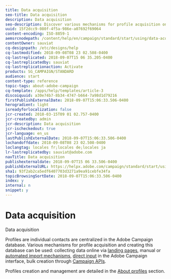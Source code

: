 ```yaml
---
title: Data acquisition
seo-title: Data acquisition
description: Data acquisition
seo-description: Discover various mechanisms for profile acquisition online data collection, imports, manual or bulk creation through Campaign APIs.
uuid: 15f2dcc9-080f-4f5a-986e-a07692f69064
content-encoding: ISO-8859-1
aemsrcnodepath: /content/help/en/campaign/standard/start/using/data-acquisition
contentOwner: sauviat
cq-designpath: /etc/designs/help
cq-lastmodified: 2018-09-08T08 23 02.508-0400
cq-lastreplicated: 2018-09-07T15 06 35.205-0400
cq-lastreplicatedby: sauviat
cq-lastreplicationaction: Activate
products: SG_CAMPAIGN/STANDARD
audience: start
content-type: reference
topic-tags: about-adobe-campaign
cq-template: /apps/help/templates/article-3
discoiquuid: a30e74b7-8b34-4747-b664-7a98d1d79216
firstPublishExternalDate: 2018-09-07T15:06:33.506-0400
herogradient: light
isreadyforlocalization: false
jcr-created: 2018-03-15T09 01 02.757-0400
jcr-createdby: admin
jcr-description: Data acquisition
jcr-ischeckedout: true
jcr-language: en_us
lastPublishExternalDate: 2018-09-07T15:06:33.506-0400
lochandoffdate: 2018-09-08T08 23 02.508-0400
loclangtag: locales fr;locales de;locales ja
lr-lastreplicatedby: sauviat@adobe.com
navTitle: Data acquisition
publishexternaldate: 2018-09-07T15 06 33.506-0400
publishExternalURL: https://helpx.adobe.com/campaign/standard/start/using/data-acquisition.html
sha1: 93f2ab2ca5edf6407703d3271a9ea91cebfe34fa
topicBrowsingSortDate: 2018-09-07T15:06:33.506-0400
index: y
internal: n
snippet: y
---
```


# Data acquisition

Data acquisition

Profiles are individual contacts are centralized in the Adobe Campaign database. Various mechanisms for profile acquisition and creating this database can be used: collecting data online via [landing pages](../../channels/using/about-landing-pages.md), manual or [automated import mechanisms](../../automating/using/about-data-import-and-export.md), [direct input](../../audiences/using/creating-profiles.md) in the Adobe Campaign interface, bulk creation through [Campaign APIs](https://docs.campaign.adobe.com/doc/standard/en/api/ACS_API.html).

Profiles creation and management are detailed in the [About profiles](../../audiences/using/about-profiles.md) section.
